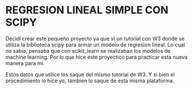 # REGRESION LINEAL SIMPLE CON SCIPY

Decidi crear este pequeño proyecto ya que vi un tutorial con W3 donde se utiliza la biblioteca scipy para armar un modelo de regresion lineal. Lo cual no sabia, 
pensaba que con scikit_learn se realizaban los modelos de machine learning. Por lo que hice este proyectico para practicar esta nueva manera para mi.

Estos datos que utilice los saque del mismo tutorial de W3. Y si bien el procedimiento lo hice yo, tambien lo saque de esta misma plataforma.
